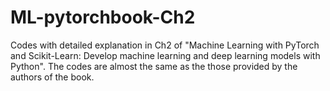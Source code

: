 # ML-pytorchbook-Ch2

Codes with detailed explanation in Ch2 of "Machine Learning with PyTorch and Scikit-Learn: Develop machine learning and deep learning models with Python".
The codes are almost the same as the those provided by the authors of the book.
